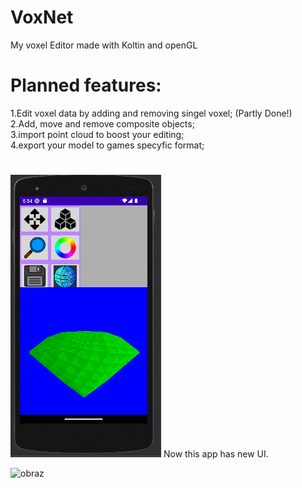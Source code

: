 # VoxNet
My voxel Editor made with Koltin and openGL

# Planned features:
1.Edit voxel data by adding and removing singel voxel; (Partly Done!)<br>
2.Add, move and remove composite objects;<br>
3.import point cloud to boost your editing;<br>
4.export your model to games specyfic format;<br>
  
#
![obraz](vexnet.png)
Now this app has new UI.

![obraz](https://github.com/Lap-Luck/VoxNet/assets/111698032/ceac48c9-1941-40ac-b443-fd287065100e)
